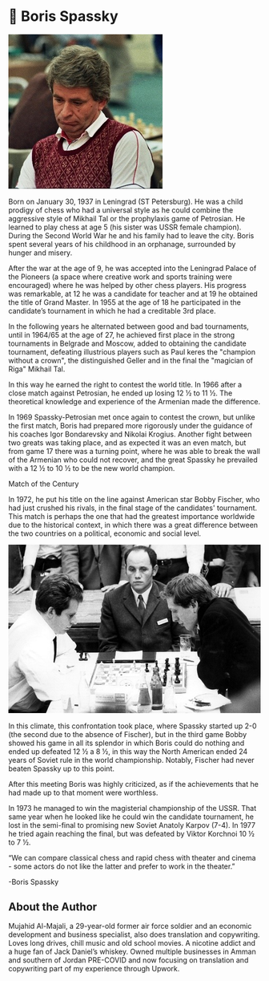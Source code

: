 # 👑 Boris Spassky

![Boris](_static/images/boris-spassky/boris.jpg)

Born on January 30, 1937 in Leningrad (ST Petersburg). He was a child prodigy of chess who had a universal style as he could combine the aggressive style of Mikhail Tal or the prophylaxis game of Petrosian. He learned to play chess at age 5 (his sister was USSR female champion). During the Second World War he and his family had to leave the city. Boris spent several years of his childhood in an orphanage, surrounded by hunger and misery.

After the war at the age of 9, he was accepted into the Leningrad Palace of the Pioneers (a space where creative work and sports training were encouraged) where he was helped by other chess players. His progress was remarkable, at 12 he was a candidate for teacher and at 19 he obtained the title of Grand Master. In 1955 at the age of 18 he participated in the candidate’s tournament in which he had a creditable 3rd place.

In the following years he alternated between good and bad tournaments, until in 1964/65 at the age of 27, he achieved first place in the strong tournaments in Belgrade and Moscow, added to obtaining the candidate tournament, defeating illustrious players such as Paul keres the "champion without a crown", the distinguished Geller and in the final the "magician of Riga" Mikhail Tal.

In this way he earned the right to contest the world title. In 1966 after a close match against Petrosian, he ended up losing 12 ½ to 11 ½. The theoretical knowledge and experience of the Armenian made the difference.

In 1969 Spassky-Petrosian met once again to contest the crown, but unlike the first match, Boris had prepared more rigorously under the guidance of his coaches Igor Bondarevsky and Nikolai Krogius. Another fight between two greats was taking place, and as expected it was an even match, but from game 17 there was a turning point, where he was able to break the wall of the Armenian who could not recover, and the great Spassky he prevailed with a 12 ½ to 10 ½ to be the new world champion.

Match of the Century

In 1972, he put his title on the line against American star Bobby Fischer, who had just crushed his rivals, in the final stage of the candidates' tournament. This match is perhaps the one that had the greatest importance worldwide due to the historical context, in which there was a great difference between the two countries on a political, economic and social level.

![player](_static/images/boris-spassky/player.jpg)

In this climate, this confrontation took place, where Spassky started up 2-0 (the second due to the absence of Fischer), but in the third game Bobby showed his game in all its splendor in which Boris could do nothing and ended up defeated 12 ½ a 8 ½, in this way the North American ended 24 years of Soviet rule in the world championship. Notably, Fischer had never beaten Spassky up to this point.

After this meeting Boris was highly criticized, as if the achievements that he had made up to that moment were worthless.

In 1973 he managed to win the magisterial championship of the USSR. That same year when he looked like he could win the candidate tournament, he lost in the semi-final to promising new Soviet Anatoly Karpov (7-4). In 1977 he tried again reaching the final, but was defeated by Viktor Korchnoi 10 ½ to 7 ½.

“We can compare classical chess and rapid chess with theater and cinema - some actors do not like the latter and prefer to work in the theater.”

-Boris Spassky

## About the Author

Mujahid Al-Majali, a 29-year-old former air force soldier and an economic
development and business specialist, also does translation and copywriting.
Loves long drives, chill music and old school movies. A nicotine addict and a
huge fan of Jack Daniel’s whiskey. Owned multiple businesses in Amman and
southern of Jordan PRE-COVID and now focusing on translation and copywriting
part of my experience through Upwork.
